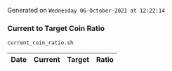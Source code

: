 Generated on `Wednesday 06-October-2021 at 12:22:14`

### Current to Target Coin Ratio
`current_coin_ratio.sh`

Date|Current|Target|Ratio
---|---|---|---
